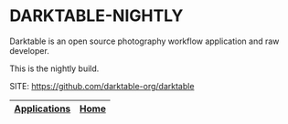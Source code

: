 # DARKTABLE-NIGHTLY

 Darktable is an open source photography workflow  application and raw developer.
 
 This is the nightly build.

 SITE: https://github.com/darktable-org/darktable

 | [Applications](https://portable-linux-apps.github.io/apps.html) | [Home](https://portable-linux-apps.github.io)
 | --- | --- |

